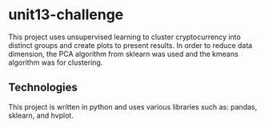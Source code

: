 # unit13-challenge

This project uses unsupervised learning to cluster cryptocurrency into distinct groups and create plots to present results. In order to reduce data dimension, the PCA algorithm from sklearn was used and the kmeans algorithm was for clustering.

## Technologies
This project is written in python and uses various libraries such as: pandas, sklearn, and hvplot.

